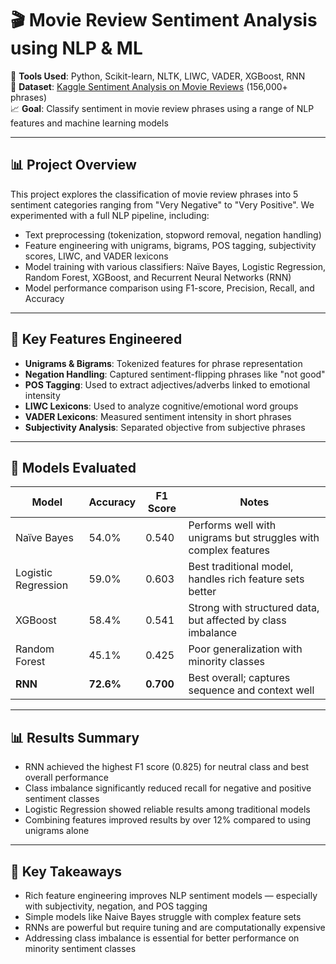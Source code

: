 # 🎬 Movie Review Sentiment Analysis using NLP & ML

📌 **Tools Used**: Python, Scikit-learn, NLTK, LIWC, VADER, XGBoost, RNN  
📁 **Dataset**: [Kaggle Sentiment Analysis on Movie Reviews](https://www.kaggle.com/competitions/sentiment-analysis-on-movie-reviews/data) (156,000+ phrases)  
📈 **Goal**: Classify sentiment in movie review phrases using a range of NLP features and machine learning models

---

## 📊 Project Overview

This project explores the classification of movie review phrases into 5 sentiment categories ranging from "Very Negative" to "Very Positive". We experimented with a full NLP pipeline, including:

- Text preprocessing (tokenization, stopword removal, negation handling)
- Feature engineering with unigrams, bigrams, POS tagging, subjectivity scores, LIWC, and VADER lexicons
- Model training with various classifiers: Naïve Bayes, Logistic Regression, Random Forest, XGBoost, and Recurrent Neural Networks (RNN)
- Model performance comparison using F1-score, Precision, Recall, and Accuracy

---

## 🧠 Key Features Engineered

- **Unigrams & Bigrams**: Tokenized features for phrase representation  
- **Negation Handling**: Captured sentiment-flipping phrases like "not good"  
- **POS Tagging**: Used to extract adjectives/adverbs linked to emotional intensity  
- **LIWC Lexicons**: Used to analyze cognitive/emotional word groups  
- **VADER Lexicons**: Measured sentiment intensity in short phrases  
- **Subjectivity Analysis**: Separated objective from subjective phrases

---

## 🤖 Models Evaluated

| Model              | Accuracy | F1 Score | Notes |
|--------------------|----------|----------|-------|
| Naïve Bayes        | 54.0%    | 0.540    | Performs well with unigrams but struggles with complex features |
| Logistic Regression| 59.0%    | 0.603    | Best traditional model, handles rich feature sets better |
| XGBoost            | 58.4%    | 0.541    | Strong with structured data, but affected by class imbalance |
| Random Forest      | 45.1%    | 0.425    | Poor generalization with minority classes |
| **RNN**            | **72.6%**| **0.700**| Best overall; captures sequence and context well |

---

## 📊 Results Summary

- RNN achieved the highest F1 score (0.825) for neutral class and best overall performance
- Class imbalance significantly reduced recall for negative and positive sentiment classes
- Logistic Regression showed reliable results among traditional models
- Combining features improved results by over 12% compared to using unigrams alone

---

## 📌 Key Takeaways

- Rich feature engineering improves NLP sentiment models — especially with subjectivity, negation, and POS tagging
- Simple models like Naive Bayes struggle with complex feature sets
- RNNs are powerful but require tuning and are computationally expensive
- Addressing class imbalance is essential for better performance on minority sentiment classes


